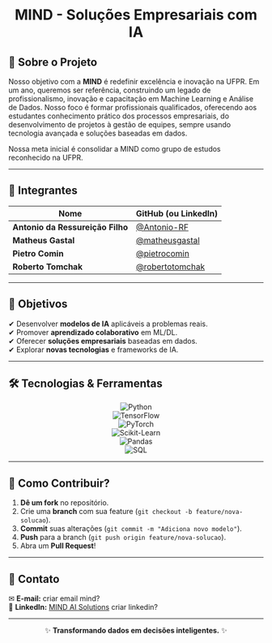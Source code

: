 <div align="center">
  <h1>MIND - Soluções Empresariais com IA</h1>
</div>

## **📌 Sobre o Projeto**  
Nosso objetivo com a **MIND** é redefinir excelência e inovação na UFPR. Em um ano, queremos ser referência, construindo um legado de profissionalismo, inovação e capacitação em Machine Learning e Análise de Dados. Nosso foco é formar profissionais qualificados, oferecendo aos estudantes conhecimento prático dos processos empresariais, do desenvolvimento de projetos à gestão de equipes, sempre usando tecnologia avançada e soluções baseadas em dados.

Nossa meta inicial é consolidar a MIND como grupo de estudos reconhecido na UFPR.

---

## **👥 Integrantes**  

| Nome                     | GitHub (ou LinkedIn) |  
|--------------------------|----------------------|  
| **Antonio da Ressureição Filho** | [@Antonio-RF](https://github.com/Antonio-RF) |  
| **Matheus Gastal**        | [@matheusgastal](https://github.com/matheusgastal) |  
| **Pietro Comin**          | [@pietrocomin](https://github.com/pietrocom) |  
| **Roberto Tomchak**       | [@robertotomchak](https://github.com/robertotomchak) |  

---

## **🎯 Objetivos**  
✔ Desenvolver **modelos de IA** aplicáveis a problemas reais.  
✔ Promover **aprendizado colaborativo** em ML/DL.  
✔ Oferecer **soluções empresariais** baseadas em dados.  
✔ Explorar **novas tecnologias** e frameworks de IA.  

---

## **🛠 Tecnologias & Ferramentas**  

<div align="center">  

![Python](https://img.shields.io/badge/Python-3776AB?style=for-the-badge&logo=python&logoColor=white)  
![TensorFlow](https://img.shields.io/badge/TensorFlow-FF6F00?style=for-the-badge&logo=tensorflow&logoColor=white)  
![PyTorch](https://img.shields.io/badge/PyTorch-EE4C2C?style=for-the-badge&logo=pytorch&logoColor=white)  
![Scikit-Learn](https://img.shields.io/badge/Scikit--Learn-F7931E?style=for-the-badge&logo=scikit-learn&logoColor=white)  
![Pandas](https://img.shields.io/badge/Pandas-150458?style=for-the-badge&logo=pandas&logoColor=white)  
![SQL](https://img.shields.io/badge/SQL-4479A1?style=for-the-badge&logo=postgresql&logoColor=white)  

</div>  

---

## **📂 Como Contribuir?**  
1. **Dê um fork** no repositório.  
2. Crie uma **branch** com sua feature (`git checkout -b feature/nova-solucao`).  
3. **Commit** suas alterações (`git commit -m "Adiciona novo modelo"`).  
4. **Push** para a branch (`git push origin feature/nova-solucao`).  
5. Abra um **Pull Request**!  

---

## **📩 Contato**  
✉ **E-mail:** criar email mind?  
🔗 **LinkedIn:** [MIND AI Solutions](https://linkedin.com/company/) criar linkedin? 

---

<div align="center">  

✨ **Transformando dados em decisões inteligentes.** ✨  

</div>  
